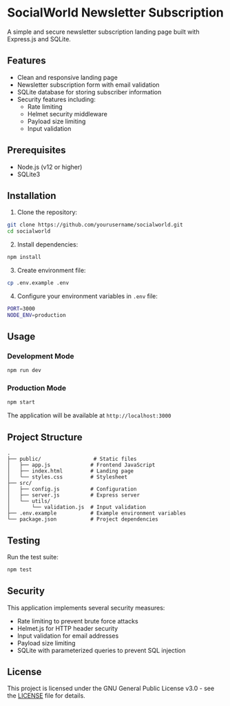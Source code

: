# SocialWorld Newsletter Subscription

A simple and secure newsletter subscription landing page built with Express.js and SQLite.

## Features

- Clean and responsive landing page
- Newsletter subscription form with email validation
- SQLite database for storing subscriber information
- Security features including:
  - Rate limiting
  - Helmet security middleware
  - Payload size limiting
  - Input validation

## Prerequisites

- Node.js (v12 or higher)
- SQLite3

## Installation

1. Clone the repository:
```sh
git clone https://github.com/yourusername/socialworld.git
cd socialworld
```

2. Install dependencies:
```sh
npm install
```

3. Create environment file:
```sh
cp .env.example .env
```

4. Configure your environment variables in `.env` file:
```sh
PORT=3000
NODE_ENV=production
```

## Usage

### Development Mode
```sh
npm run dev
```

### Production Mode
```sh
npm start
```

The application will be available at `http://localhost:3000`

## Project Structure

```
.
├── public/                 # Static files
│   ├── app.js             # Frontend JavaScript
│   ├── index.html         # Landing page
│   └── styles.css         # Stylesheet
├── src/
│   ├── config.js          # Configuration
│   ├── server.js          # Express server
│   └── utils/
│       └── validation.js  # Input validation
├── .env.example           # Example environment variables
└── package.json           # Project dependencies
```

## Testing

Run the test suite:
```sh
npm test
```

## Security

This application implements several security measures:
- Rate limiting to prevent brute force attacks
- Helmet.js for HTTP header security
- Input validation for email addresses
- Payload size limiting
- SQLite with parameterized queries to prevent SQL injection

## License

This project is licensed under the GNU General Public License v3.0 - see the [LICENSE](LICENSE) file for details.